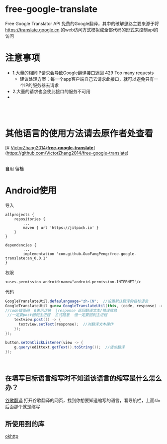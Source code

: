 # free-google-translate
Free Google Translator API 免费的Google翻译，其中的破解思路主要来源于将 https://translate.google.cn 的web访问方式模拟成全部代码的形式来控制api的访问

# 注意事项
- 1.大量的相同IP请求会导致Google翻译接口返回 429 Too many requests 
   -  建议处理方案：每一个app客户端自己去请求此接口，就可以避免只有一个IP的服务器去请求
- 2.大量的请求也会使此接口的服务不可用
-
<br/>
<br/>

# 其他语言的使用方法请去原作者处查看
[# [VictorZhang2014](https://github.com/VictorZhang2014)/**[free-google-translate](https://github.com/VictorZhang2014/free-google-translate)**](https://github.com/VictorZhang2014/free-google-translate)<br/>
<br/>

自用 留档

# Android使用

导入


    allprojects {
		repositories {
			...
			maven { url 'https://jitpack.io' }
		}
	}

>

	dependencies {
			...
	        implementation 'com.github.GuoFangPeng:free-google-translate:an_0.0.1'
	}


权限

    <uses-permission android:name="android.permission.INTERNET"/>
    
代码

```java
GoogleTranslateUtil.defaulanguage="zh-CN";  //设置默认翻译的目标语言
GoogleTranslateUtil g=new GoogleTranslateUtil(this, (code, response) -> {
//code错误码  0表示正确  |response 返回翻译文本/错误信息
 //一定要post回到主进程  方式随意  但一定要回到主进程  
    textview.post(() -> {    
      textview.setText(response);  //对翻译文本操作
    });  
});  

button.setOnClickListener(view -> {  
    g.query(edittext.getText().toString());  //请求翻译
});
```
<br/>

## 在填写目标语言缩写时不知道该语言的缩写是什么怎么办？

[谷歌翻译](https://translate.google.cn/)
打开谷歌翻译的网页，找到你想要知道缩写的语言，看导航栏，上面sl=后面那个就是缩写
<br/>

## 所使用到的库

[okhttp](https://github.com/square/okhttp)
